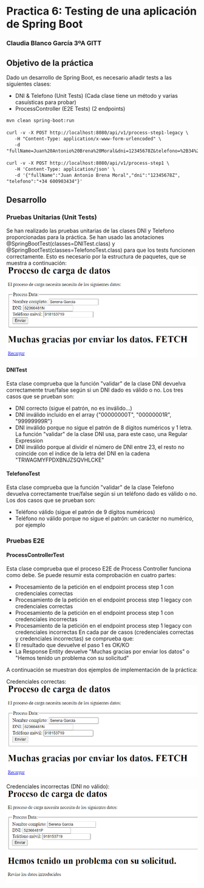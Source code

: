 # Practica 6: Testing de una aplicación de Spring Boot
### Claudia Blanco García 3ºA GITT

## Objetivo de la práctica

Dado un desarrollo de Spring Boot, es necesario añadir tests a las siguientes clases:

- DNI & Telefono (Unit Tests) (Cada clase tiene un método y varias casuísticas para probar)
- ProcessController (E2E Tests) (2 endpoints)

```
mvn clean spring-boot:run

curl -v -X POST http://localhost:8080/api/v1/process-step1-legacy \
   -H "Content-Type: application/x-www-form-urlencoded" \
   -d "fullName=Juan%20Antonio%20Brena%20Moral&dni=12345678Z&telefono=%2B34%20600903434"

curl -v -X POST http://localhost:8080/api/v1/process-step1 \
   -H 'Content-Type: application/json' \
   -d '{"fullName":"Juan Antonio Brena Moral","dni":"12345678Z", "telefono":"+34 600903434"}'
```

## Desarrollo

### Pruebas Unitarias (Unit Tests)
Se han realizado las pruebas unitarias de las clases DNI y Telefono proporcionadas para la práctica.
Se han usado las anotaciones @SpringBootTest(classes=DNITest.class) y @SpringBootTest(classes=TelefonoTest.class) para que los tests funcionen correctamente.
Esto es necesario por la estructura de paquetes, que se muestra a continuación:
![img.png](img.png)

#### DNITest
Esta clase comprueba que la función "validar" de la clase DNI devuelva correctamente true/false según si un DNI dado es válido o no.
Los tres casos que se prueban son:
- DNI correcto (sigue el patrón, no es inválido...)
- DNI inválido incluido en el array {"00000000T", "00000001R", "99999999R"}
- DNI inválido porque no sigue el patrón de 8 dígitos numéricos y 1 letra. La función "validar" de la clase DNI usa, para este caso, una Regular Expression
- DNI inválido porque al dividir el número de DNI entre 23, el resto no coincide con el índice de la letra del DNI en la cadena "TRWAGMYFPDXBNJZSQVHLCKE"

#### TelefonoTest
Esta clase comprueba que la función "validar" de la clase Telefono devuelva correctamente true/false según si un teléfono dado es válido o no.
Los dos casos que se prueban son:
- Teléfono válido (sigue el patrón de 9 dígitos numéricos)
- Teléfono no válido porque no sigue el patrón: un carácter no numérico, por ejemplo

### Pruebas E2E

#### ProcessControllerTest
Esta clase comprueba que el proceso E2E de Process Controller funciona como debe. 
Se puede resumir esta comprobación en cuatro partes:
- Procesamiento de la petición en el endpoint process step 1 con credenciales correctas
- Procesamiento de la petición en el endpoint process step 1 legacy con credenciales correctas
- Procesamiento de la petición en el endpoint process step 1 con credenciales incorrectas
- Procesamiento de la petición en el endpoint process step 1 legacy con credenciales incorrectas
En cada par de casos (credenciales correctas y credenciales incorrectas) se comprueba que:
- El resultado que devuelve el paso 1 es OK/KO
- La Response Entity devuelve "Muchas gracias por enviar los datos" o "Hemos tenido un problema con su solicitud"

A continuación se muestran dos ejemplos de implementación de la práctica:

Credenciales correctas:
![img.png](img.png)

Credenciales incorrectas (DNI no válido):
![img_1.png](img_1.png)
